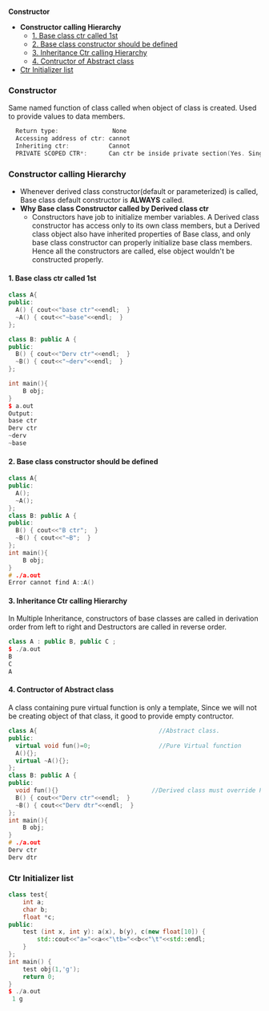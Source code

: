 **Constructor**
- **Constructor calling Hierarchy**
  - [1. Base class ctr called 1st](#b1)
  - [2. Base class constructor should be defined](#b2)
  - [3. Inheritance Ctr calling Hierarchy](#b3)
  - [4. Contructor of Abstract class](#b4)
- [Ctr Initializer list](#il)


### Constructor
Same named function of class called when object of class is created. Used to provide values to data members. 
```c
  Return type:               None 
  Accessing address of ctr: cannot
  Inheriting ctr:           Cannot
  PRIVATE SCOPED CTR*:      Can ctr be inside private section(Yes. Single DP)
```

### Constructor calling Hierarchy
- Whenever derived class constructor(default or parameterized) is called, Base class default constructor is **ALWAYS** called.
- **Why Base class Constructor called by Derived class ctr**
  - Constructors have job to initialize member variables. A Derived class constructor has access only to its own class members, but a Derived class object also have inherited properties of Base class, and only base class constructor can properly initialize base class members. Hence all the constructors are called, else object wouldn't be constructed properly.

<a name=b1></a>
#### 1. Base class ctr called 1st
```cpp
class A{
public:
  A() { cout<<"base ctr"<<endl;  }
  ~A() { cout<<"~base"<<endl;  }
};

class B: public A {
public:
  B() { cout<<"Derv ctr"<<endl;  }
  ~B() { cout<<"~derv"<<endl;  }
};

int main(){
    B obj;
}
$ a.out
Output:
base ctr
Derv ctr
~derv
~base
```
<a name=b2></a>
#### 2. Base class constructor should be defined
```c++
class A{
public:
  A();
  ~A();
};
class B: public A {
public:
  B() { cout<<"B ctr";  }
  ~B() { cout<<"~B";  }
};
int main(){
    B obj;
}
# ./a.out
Error cannot find A::A()
```
<a name=b3></a>
#### 3. Inheritance Ctr calling Hierarchy
In Multiple Inheritance, constructors of base classes are called in derivation order from left to right and Destructors are called in reverse order.
```cpp
class A : public B, public C ;
$ ./a.out
B
C
A
```
<a name=b4></a>
#### 4. Contructor of Abstract class
A class containing pure virtual function is only a template, Since we will not be creating object of that class, it good to provide empty contructor.
```cpp
class A{                                  //Abstract class.
public:
  virtual void fun()=0;                   //Pure Virtual function
  A(){};
  virtual ~A(){};
};
class B: public A {
public:
  void fun(){}                          //Derived class must override PVF else declare it as PV.
  B() { cout<<"Derv ctr"<<endl;  }
  ~B() { cout<<"Derv dtr"<<endl;  }
};
int main(){
    B obj;
}
# ./a.out
Derv ctr
Derv dtr
```

<a name=il></a>
### Ctr Initializer list
```cpp
class test{
	int a;
	char b;
	float *c;
public:
	test (int x, int y): a(x), b(y), c(new float[10]) {
		std::cout<<"a="<<a<<"\tb="<<b<<"\t"<<std::endl;
	}
};
int main() {
	test obj(1,'g');
	return 0;
}
$ ./a.out
 1 g
```
